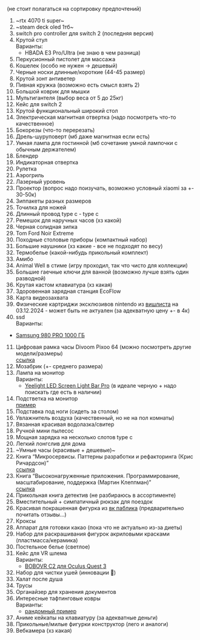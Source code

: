 (не стоит полагаться на сортировку предпочтений)

1. ~rtx 4070 ti super~
3. ~steam deck oled 1тб~
4. switch pro controller для switch 2 (последняя версия)
5. Крутой стул <br>
   Варианты:
   - HBADA E3 Pro/Ultra (не знаю в чем разница)
6. Перкусионный пистолет для массажа
2. Кошелек (особо не нужен -> дешевый)
3. Черные носки длинные/короткие (44-45 размер)
4. Крутой зонт антиветер
5. Пивная кружка (возможно есть смысл взять 2)
6. Большой коврик для мышки
7. Мультигантеля (выбор веса от 5 до 25кг)
8. Кейс для switch 2
9. Крутой функциональный широкий стол
10. Электрическая магнитная отвертка (надо посмотреть что-то качественное)
11. Бокорезы (что-то перерезать)
12. Дрель-шуруповерт (мб даже магнитная если есть)
13. Умная лампа для гостинной (мб сочетание умной лампочки с обычным держателем)
14. Блендер
15. Индикаторная отвертка
16. Рулетка
17. Аэрогриль
18. Лазерный уровень
19. Проектор (вопрос надо поизучать, возможно условный xiaomi за +- 30-50к)
20. Зиппакеты разных размеров
21. Точилка для ножей
22. Длинный провод type c - type c
23. Ремешок для наручных часов (хз какой)
24. Черная солидная зипка
25. Tom Ford Noir Extreme
26. Походные столовые приборы (компактный набор)
27. Большие наушники (хз какие - все не подходят по весу)
28. Термобелье (какой-нибудь прикольный комплект)
29. Амибо
30. Animal Well в стиме (игру проходил, так что чисто для коллекции)
31. Большие гаечные ключи для ванной (возможно лучше взять один разводной)
32. Крутая кастом клавиатура (хз какая)
33. Здоровенная зарядная станция EcoFlow
34. Карта видеозахвата
35. Физические картриджи эксклюзивов nintendo из [вишлиста](https://www.nintendo.com/us/wish-list/share/#skus=7100072954,7100068688,7100084618,7100001801,7100059862,7100058660,7100020033,7100005308,7500030669,7100046189,7100057921,7100044642,7100063709,7100042924,7100046405,7100019188&date=1733225129000) на 03.12.2024 - может быть не актуален (за адекватную цену +- в 4к)
36. ssd <br>
   Варианты:
   - [Samsung 980 PRO 1000 ГБ](https://market.yandex.ru/product--tverdotelnyi-nakopitel-samsung-980-pro-1-tb-m-2-mz-v8p1t0bw/1787780796?cpa=1&sku=839555011)
11. Цифровая рамка часы Divoom Pixoo 64 (можно посмотреть другие модели/размеры) <br>
   [ссылка](https://market.yandex.ru/product--tsifrovaia-ramka-chasy-divoom-pixoo-64/1751358287?sku=101733871548&uniqueId=800952&do-waremd5=ChRHQGUTyq_pRNgpvhyD8Q)
12. Мозабрик (+- среднего размера)
13. Лампа на монитор <br>
    Варианты:
    - [Yeelight LED Screen Light Bar Pro](https://market.yandex.ru/product--lampa-ofisnaia-svetodiodnaia-yeelight-led-screen-light-bar-pro-yltd003-10-vt/1660977226) (в идеале черную + надо поискать где есть в наличии)
14. Подстветка на монитор <br>
    [пример](https://market.yandex.ru/product--ambilight-podsvetka-dlia-monitora-24-diuima-skydimo/1940477450?sku=102412070579&uniqueId=67996566&do-waremd5=vE2x4lNW8VjlQHRQOOCDNQ)
15. Подставка под ноги (сидеть за столом)
16. Увлажнитель воздуха (качественный, но не на пол комнаты)
17. Вязанная красивая водолазка/свитер
18. Ручной мини пылесос
19. Мощная зарядка на несколько слотов type c
20. Легкий лонгслив для дома
21. ~Умные часы (красивые + дешевые)~
22. Книга “Микросервисы. Паттерны разработки и рефакторинга (Крис Ричардсон)” <br>
    [ссылка](https://market.yandex.ru/product--mikroservisy-patterny-razrabotki-i-refaktoringa/1781332279?sku=676794074&do-waremd5=3zeky0y9pSeyjIaZW3t7RQ&uniqueId=749016)
23. Книга “Высоконагруженные приложения. Программирование, масштабирование, поддержка (Мартин Клеппман)” <br>
    [ссылка](https://market.yandex.ru/product--vysokonagruzhennye-prilozheniia-programmirovanie-masshtabirovanie-podderzhka/1787877011?sku=560312115&do-waremd5=VeFiA09TqsJJgyt7sCuc1Q&uniqueId=54572057)
24. Прикольная книга детектив (не разбираюсь в ассортименте)
25. Вместительный + симпатичный рюкзак для поездок
26. Красивая покрашенная фигурка из [вк паблика](https://vk.com/genshinimpactfigure) (предварительно почитать отзывы...)
27. Кроксы
28. Аппарат для готовки какао (пока что не актуально из-за диеты)
29. Набор для раскрашивания фигурок акриловыми красками (пластмасса/керамика)
30. Постельное белье (светлое)
32. Кейс для VR шлема <br>
    Варианты:
    - [BOBOVR C2 для Oculus Quest 3](https://portal-shop.com/catalog/vr_aksessuary/keysy_i_sumki/912/)
33. Набор для чистки ушей (инновации 🤔)
34. Халат после душа
37. Трусы
39. Органайзер для хранения документов
40. Интересные тафтинговые ковры <br>
    Варианты:
    - [рандомный пример](https://market.yandex.ru/product--rs551/1831452050?glfilter=23674610%3A1.5~1.5_101984799463&glfilter=23679910%3A1~1_101984799463&cpa=1&cpc=dSUerU0CUsiYeNvhX2Ao_QBigzkR7-vqLOg4lVBYCp1lmpiSqjYwWLAnqvKJQ0DB2A7UTEsRdURiVxSWfcx0OWohwvY1FKlt_IezPHfcPc56EhUFi-jIsUX8X20o_5DBE8AbcpOd3Synr4T4jn0OxeJAD1JD_ZhrM8v2j08fSFauMNx6E-pJ5kqHwkxMa13jXYqZ1fgQL3Qooy8ywz-XI3HM5Cjlojy3Qrzf4UOmxed-E-z_OGh7Xe12JgzyrJEhukg7VTvhfGJ-1Id08pWKVA%2C%2C&sku=101984799463&offerid=wuJuz3DXU_EP-_3LETYmCw)
41. Аниме кейкапы на клавиатуру (за адекватные деньги)
42. Прикольные/милые фигурки конструктор (лего и аналоги)
43. Вебкамера (хз какая)
